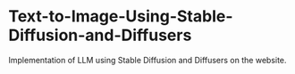 # Text-to-Image-Using-Stable-Diffusion-and-Diffusers
Implementation of LLM using Stable Diffusion and Diffusers on the website.
